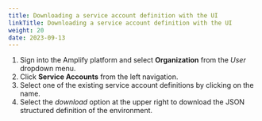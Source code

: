 ```yaml
---
title: Downloading a service account definition with the UI
linkTitle: Downloading a service account definition with the UI
weight: 20
date: 2023-09-13
---
```

1. Sign into the Amplify platform and select **Organization** from the *User* dropdown menu.
2. Click **Service Accounts** from the left navigation.
3. Select one of the existing service account definitions by clicking on the name.
4. Select the *download* option at the upper right to download the JSON structured definition of the environment.